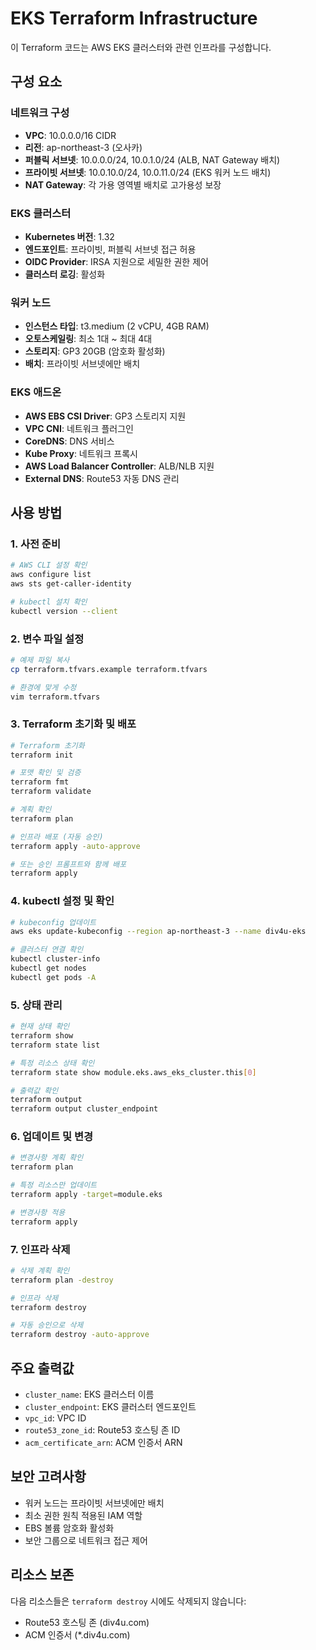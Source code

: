 # EKS Terraform Infrastructure

이 Terraform 코드는 AWS EKS 클러스터와 관련 인프라를 구성합니다.

## 구성 요소

### 네트워크 구성
- **VPC**: 10.0.0.0/16 CIDR
- **리전**: ap-northeast-3 (오사카)
- **퍼블릭 서브넷**: 10.0.0.0/24, 10.0.1.0/24 (ALB, NAT Gateway 배치)
- **프라이빗 서브넷**: 10.0.10.0/24, 10.0.11.0/24 (EKS 워커 노드 배치)
- **NAT Gateway**: 각 가용 영역별 배치로 고가용성 보장

### EKS 클러스터
- **Kubernetes 버전**: 1.32
- **엔드포인트**: 프라이빗, 퍼블릭 서브넷 접근 허용
- **OIDC Provider**: IRSA 지원으로 세밀한 권한 제어
- **클러스터 로깅**: 활성화

### 워커 노드
- **인스턴스 타입**: t3.medium (2 vCPU, 4GB RAM)
- **오토스케일링**: 최소 1대 ~ 최대 4대
- **스토리지**: GP3 20GB (암호화 활성화)
- **배치**: 프라이빗 서브넷에만 배치

### EKS 애드온
- **AWS EBS CSI Driver**: GP3 스토리지 지원
- **VPC CNI**: 네트워크 플러그인
- **CoreDNS**: DNS 서비스
- **Kube Proxy**: 네트워크 프록시
- **AWS Load Balancer Controller**: ALB/NLB 지원
- **External DNS**: Route53 자동 DNS 관리

## 사용 방법

### 1. 사전 준비
```bash
# AWS CLI 설정 확인
aws configure list
aws sts get-caller-identity

# kubectl 설치 확인
kubectl version --client
```

### 2. 변수 파일 설정
```bash
# 예제 파일 복사
cp terraform.tfvars.example terraform.tfvars

# 환경에 맞게 수정
vim terraform.tfvars
```

### 3. Terraform 초기화 및 배포
```bash
# Terraform 초기화
terraform init

# 포맷 확인 및 검증
terraform fmt
terraform validate

# 계획 확인
terraform plan

# 인프라 배포 (자동 승인)
terraform apply -auto-approve

# 또는 승인 프롬프트와 함께 배포
terraform apply
```

### 4. kubectl 설정 및 확인
```bash
# kubeconfig 업데이트
aws eks update-kubeconfig --region ap-northeast-3 --name div4u-eks

# 클러스터 연결 확인
kubectl cluster-info
kubectl get nodes
kubectl get pods -A
```

### 5. 상태 관리
```bash
# 현재 상태 확인
terraform show
terraform state list

# 특정 리소스 상태 확인
terraform state show module.eks.aws_eks_cluster.this[0]

# 출력값 확인
terraform output
terraform output cluster_endpoint
```

### 6. 업데이트 및 변경
```bash
# 변경사항 계획 확인
terraform plan

# 특정 리소스만 업데이트
terraform apply -target=module.eks

# 변경사항 적용
terraform apply
```

### 7. 인프라 삭제
```bash
# 삭제 계획 확인
terraform plan -destroy

# 인프라 삭제
terraform destroy

# 자동 승인으로 삭제
terraform destroy -auto-approve
```

## 주요 출력값

- `cluster_name`: EKS 클러스터 이름
- `cluster_endpoint`: EKS 클러스터 엔드포인트
- `vpc_id`: VPC ID
- `route53_zone_id`: Route53 호스팅 존 ID
- `acm_certificate_arn`: ACM 인증서 ARN

## 보안 고려사항

- 워커 노드는 프라이빗 서브넷에만 배치
- 최소 권한 원칙 적용된 IAM 역할
- EBS 볼륨 암호화 활성화
- 보안 그룹으로 네트워크 접근 제어

## 리소스 보존

다음 리소스들은 `terraform destroy` 시에도 삭제되지 않습니다:
- Route53 호스팅 존 (div4u.com)
- ACM 인증서 (*.div4u.com)